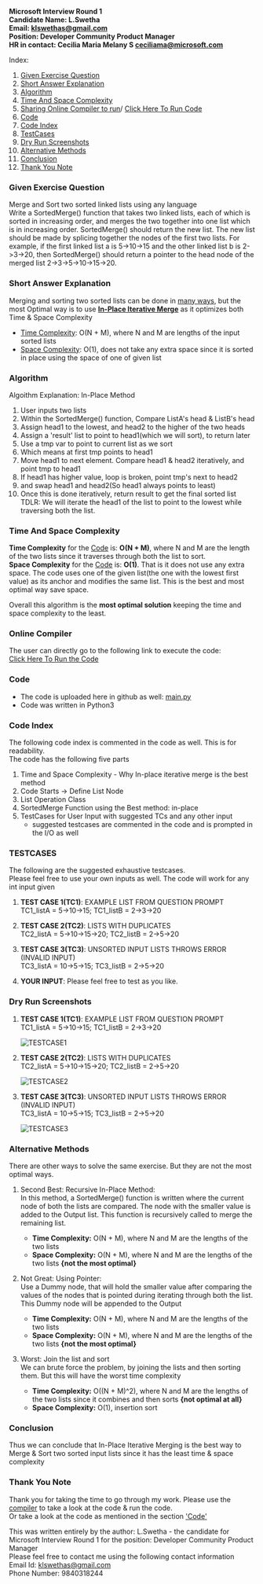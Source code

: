 **Microsoft Interview Round 1<br />
Candidate Name: L.Swetha <br />
Email: klswethas@gmail.com<br />
Position: Developer Community Product Manager<br />
HR in contact: Cecilia Maria Melany S <ceciliama@microsoft.com><br />**

Index: 
1.  [Given Exercise Question](#given-exercise-question)
2.  [Short Answer Explanation](#short-answer-explanation)
3.  [Algorithm](#algorithm)
4.  [Time And Space Complexity](#time-and-space-complexity)
5.  [Sharing Online Compiler to run](#online-compiler)/ [Click Here To Run Code](https://onlinegdb.com/JOwTqrbFj)
6.  [Code](https://github.com/LSwethanara/Microsoft_Interview_Round1/blob/main/main.py)
7.  [Code Index](#code-index)
8.  [TestCases](#testcases)
9.  [Dry Run Screenshots](#dry-run-screenshots)
10. [Alternative Methods](#alternative-methods)
11. [Conclusion](#conclusion)
12. [Thank You Note](#thank-you-note)

### Given Exercise Question
<a name = '#given-exercise-question'></a>

Merge and Sort two sorted linked lists using any language<br />
Write a SortedMerge() function that takes two linked lists, each of which is sorted in increasing order, and merges the two together into one list which is in increasing order. SortedMerge() should return the new list. The new list should be made by splicing together the nodes of the first two lists.
For example, if the first linked list a is 5->10->15 and the other linked list b is 2->3->20, then SortedMerge() should return a pointer to the head node of the merged list 2->3->5->10->15->20.



### Short Answer Explanation
<a name = '#short-answer-explanation'></a>
Merging and sorting two sorted lists can be done in [many ways](#alternative-methods), but the most Optimal way is to use [**In-Place Iterative Merge**](#algorithm) as it optimizes both Time & Space Complexity

 - [Time Complexity](#complexity): O(N + M), where N and M are lengths of the input sorted lists<br />
 - [Space Complexity](#complexity): O(1), does not take any extra space since it is sorted in place using the space of one of given list



### Algorithm
<a name = '#algorithm'></a>
Algoithm Explanation: In-Place Method
1. User inputs two lists
2. Within the SortedMerge() function, Compare ListA's head & ListB's head 
3. Assign head1 to the lowest, and head2 to the higher of the two heads
4. Assign a 'result' list to point to head1(which we will sort), to return later
5. Use a tmp var to point to current list as we sort
6. Which means at first tmp points to head1
7. Move head1 to next element. Compare head1 & head2 iteratively, and point tmp to head1
8. If head1 has higher value, loop is broken, point tmp's next to head2
7. and swap head1 and head2(So head1 always points to least)
8. Once this is done iteratively, return result to get the final sorted list<br />
TDLR: We will iterate the head1 of the list to point to the lowest while traversing both the list. 




### Time And Space Complexity
<a name = '#time-and-space-complexity'></a>
**Time Complexity** for the [Code](https://github.com/LSwethanara/Microsoft_Interview_Round1/blob/main/main.py) is: **O(N + M)**, where N and M are the length of the two lists since it traverses through both the list to sort. <br />
**Space Complexity** for the [Code](https://github.com/LSwethanara/Microsoft_Interview_Round1/blob/main/main.py) is: **O(1)**. That is it does not use any extra space. The code uses one of the given list(the one with the lowest first value) as its anchor and modifies the same list. This is the best and most optimal way save space. <br />

Overall this algorithm is the **most optimal solution** keeping the time and space complexity to the least. 



### Online Compiler
<a name = '#online-compiler'></a>
The user can directly go to the following link to execute the code: <br />
[Click Here To Run the Code](https://onlinegdb.com/JOwTqrbFj)



### Code
<a name = '#code'></a>
- The code is uploaded here in github as well: [main.py](https://github.com/LSwethanara/Microsoft_Interview_Round1/blob/main/main.py)
- Code was written in Python3


### Code Index
<a name = '#code-index'></a>
The following code index is commented in the code as well. This is for readability. <br />
The code has the following five parts <br />
1. Time and Space Complexity - Why In-place iterative merge is the best method
2. Code Starts -> Define List Node
3. List Operation Class
4. SortedMerge Function using the Best method: in-place
5. TestCases for User Input with suggested TCs and any other input
     - suggested testcases are commented in the code and is prompted in the I/O as well


### TESTCASES
<a name = '#testcases'></a>
The following are the suggested exhaustive testcases. <br />
Please feel free to use your own inputs as well. The code will work for any int input given 

1. **TEST CASE 1(TC1)**: EXAMPLE LIST FROM QUESTION PROMPT <br />
   TC1_listA = 5->10->15;    TC1_listB = 2->3->20

2. **TEST CASE 2(TC2)**: LISTS WITH DUPLICATES <br />
   TC2_listA = 5->10->15->20;    TC2_listB = 2->5->20

3. **TEST CASE 3(TC3)**: UNSORTED INPUT LISTS THROWS ERROR (INVALID INPUT) <br />
   TC3_listA = 10->5->15;    TC3_listB = 2->5->20

4. **YOUR INPUT**: Please feel free to test as you like. 



### Dry Run Screenshots
<a name = '#dry-run-screenshots'></a>

1. **TEST CASE 1(TC1)**: EXAMPLE LIST FROM QUESTION PROMPT <br />
   TC1_listA = 5->10->15;    TC1_listB = 2->3->20<br />
   
   ![TESTCASE1](https://user-images.githubusercontent.com/13202839/165770961-3126026a-f3dd-46f6-b95a-c2b6630e15e9.PNG)

2. **TEST CASE 2(TC2)**: LISTS WITH DUPLICATES<br /> 
   TC2_listA = 5->10->15->20;    TC2_listB = 2->5->20<br />
   
   ![TESTCASE2](https://user-images.githubusercontent.com/13202839/165771035-b0683e60-472d-42e5-83da-c1db276e5c7f.PNG)
   
3. **TEST CASE 3(TC3)**: UNSORTED INPUT LISTS THROWS ERROR (INVALID INPUT)<br /> 
   TC3_listA = 10->5->15;    TC3_listB = 2->5->20<br />
   
   ![TESTCASE3](https://user-images.githubusercontent.com/13202839/165771105-77ecbd8a-4cf4-423b-b4c4-9a7a4262aa3f.PNG)


### Alternative Methods
<a name = '#alternative-methods'></a>

There are other ways to solve the same exercise. But they are not the most optimal ways. <br />
1. Second Best: Recursive In-Place Method: <br />
    In this method, a SortedMerge() function is written where the current node of both the lists are compared. The node with the smaller value is added to the Output       list. This function is recursively called to merge the remaining list. <br />
    
    - **Time Complexity:** O(N + M), where N and M are the lengths of the two lists<br />
    - **Space Complexity:** O(N + M), where N and M are the lengths of the two lists **{not the most optimal}**
   
2. Not Great: Using Pointer: <br />
     Use a Dummy node, that will hold the smaller value after comparing the values of the nodes that is pointed during iterating through both the list. This Dummy node      will be appended to the Output <br />
     
    - **Time Complexity:** O(N + M), where N and M are the lengths of the two lists<br />
    - **Space Complexity:** O(N + M), where N and M are the lengths of the two lists **{not the most optimal}**

3. Worst: Join the list and sort<br />
      We can brute force the problem, by joining the lists and then sorting them. But this will have the worst time complexity <br />
     
    - **Time Complexity:** O((N + M)^2), where N and M are the lengths of the two lists since it combines and then sorts **{not optimal at all}**<br />
    - **Space Complexity:** O(1), insertion sort   
     
### Conclusion
<a name = '#conclusion'></a>
Thus we can conclude that In-Place Iterative Merging is the best way to Merge & Sort two sorted input lists since it has the least time & space complexity  

### Thank You Note
<a name = '#thank-you-note'></a>
Thank you for taking the time to go through my work. Please use the [compiler](#online-compiler) to take a look at the code & run the code.<br />
Or take a look at the code as mentioned in the section ['Code'](#code)<br />

This was written entirely by the author: L.Swetha - the candidate for Microsoft Interview Round 1 for the 
position: Developer Community Product Manager <br />
Please feel free to contact me using the following contact information<br />
Email Id: klswethas@gmail.com<br />
Phone Number: 9840318244<br />


